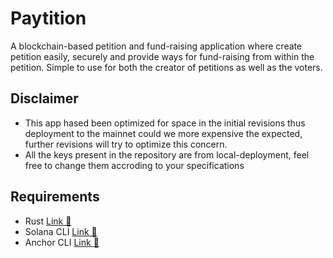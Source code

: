 # Paytition
A blockchain-based petition and fund-raising application where create petition easily, securely and provide ways for fund-raising from within the petition. Simple to use for both the creator of petitions as well as the voters.

## Disclaimer
- This app hased been optimized for space in the initial revisions thus deployment to the mainnet could we more expensive the expected, further revisions will try to optimize this concern.
- All the keys present in the repository are from local-deployment, feel free to change them accroding to your specifications


## Requirements
- Rust [Link 🔗](https://www.rust-lang.org/tools/install)
- Solana CLI [Link 🔗](https://docs.solana.com/cli/install-solana-cli-tools)
- Anchor CLI [Link 🔗](https://book.anchor-lang.com/getting_started/installation.html)



